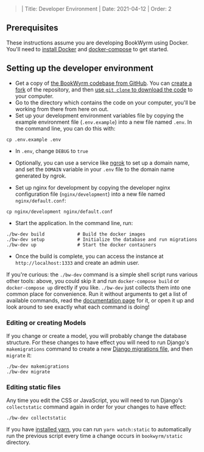 > | Title: Developer Environment | Date: 2021-04-12 | Order: 2

## Prerequisites

These instructions assume you are developing BookWyrm using Docker. You'll need to [install Docker](https://docs.docker.com/engine/install/) and [docker-compose](https://docs.docker.com/compose/install/) to get started.

## Setting up the developer environment

- Get a copy of [the BookWyrm codebase from GitHub](https://github.com/bookwyrm-social/bookwyrm). You can [create a fork](https://docs.github.com/en/get-started/quickstart/fork-a-repo) of the repository, and then [use `git clone` to download the code](https://docs.github.com/en/github/creating-cloning-and-archiving-repositories/cloning-a-repository-from-github/cloning-a-repository) to your computer.
- Go to the directory which contains the code on your computer, you'll be working from there from here on out.
- Set up your development environment variables file by copying the example environment file (`.env.example`) into a new file named `.env`. In the command line, you can do this with:
``` { .sh }
cp .env.example .env
```
- In `.env`, change `DEBUG` to `true`
- Optionally, you can use a service like [ngrok](https://ngrok.com/) to set up a domain name, and set the `DOMAIN` variable in your `.env` file to the domain name generated by ngrok.

- Set up nginx for development by copying the developer nginx configuration file (`nginx/development`) into a new file named `nginx/default.conf`:
``` { .sh }
cp nginx/development nginx/default.conf
```

- Start the application. In the command line, run:
``` { .sh }
./bw-dev build            # Build the docker images
./bw-dev setup            # Initialize the database and run migrations
./bw-dev up               # Start the docker containers
```
- Once the build is complete, you can access the instance at `http://localhost:1333` and create an admin user.

If you're curious: the `./bw-dev` command is a simple shell script runs various other tools: above, you could skip it and run `docker-compose build` or `docker-compose up` directly if you like. `./bw-dev` just collects them into one common place for convenience. Run it without arguments to get a list of available commands, read the [documentation page](/command-line-tool.html) for it, or open it up and look around to see exactly what each command is doing!

### Editing or creating Models

If you change or create a model, you will probably change the database structure. For these changes to have effect you will need to run Django's `makemigrations` command to create a new [Django migrations file](https://docs.djangoproject.com/en/3.2/topics/migrations), and then `migrate` it:

``` { .sh }
./bw-dev makemigrations
./bw-dev migrate
```

### Editing static files
Any time you edit the CSS or JavaScript, you will need to run Django's `collectstatic` command again in order for your changes to have effect:
``` { .sh }
./bw-dev collectstatic
```

If you have [installed yarn](https://yarnpkg.com/getting-started/install), you can run `yarn watch:static` to automatically run the previous script every time a change occurs in `bookwyrm/static` directory.
